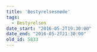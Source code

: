 ```yaml
---
title: 'Bestyrelsesmøde'
tags:
  - Bestyrelsen
date_start: "2016-05-2T19:30:00"
date_end: "2016-05-2T21:30:00"
old_id: 5833
---
```

